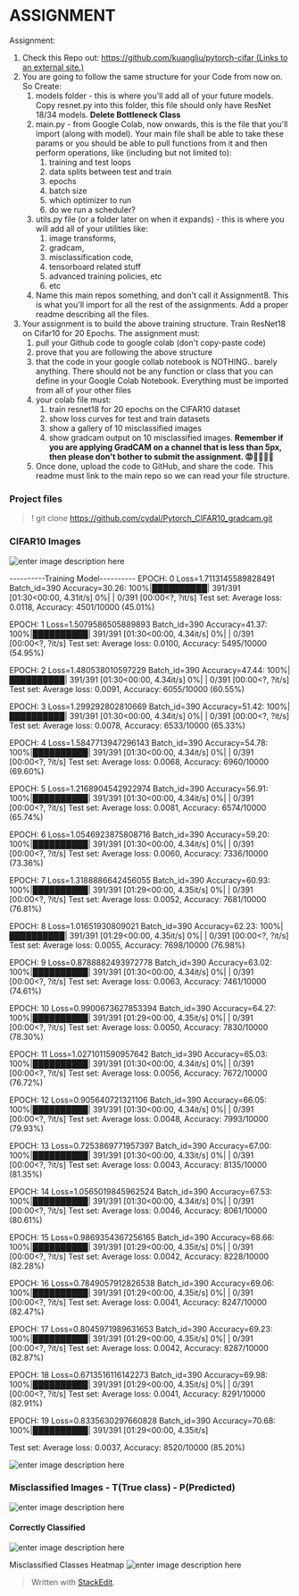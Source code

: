 

# ASSIGNMENT

Assignment:

1.  Check this Repo out:  [https://github.com/kuangliu/pytorch-cifar (Links to an external site.)](https://github.com/kuangliu/pytorch-cifar)
2.  You are going to follow the same structure for your Code from now on. So Create:
    1.  models folder - this is where you'll add all of your future models. Copy resnet.py into this folder, this file should only have ResNet 18/34 models.  **Delete Bottleneck Class**
    2.  main.py - from Google Colab, now onwards, this is the file that you'll import (along with model). Your main file shall be able to take these params or you should be able to pull functions from it and then perform operations, like (including but not limited to):  
        1.  training and test loops
        2.  data splits between test and train
        3.  epochs
        4.  batch size
        5.  which optimizer to run
        6.  do we run a scheduler?
    3.  utils.py file (or a folder later on when it expands) - this is where you will add all of your utilities like:
        1.  image transforms,
        2.  gradcam,
        3.  misclassification code,
        4.  tensorboard related stuff
        5.  advanced training policies, etc
        6.  etc
    4.  Name this main repos something, and don't call it Assignment8. This is what you'll import for all the rest of the assignments. Add a proper readme describing all the files.
3.  Your assignment is to build the above training structure. Train ResNet18 on Cifar10 for 20 Epochs. The assignment must:
    1.  pull your Github code to google colab (don't copy-paste code)
    2.  prove that you are following the above structure
    3.  that the code in your google collab notebook is NOTHING.. barely anything. There should not be any function or class that you can define in your Google Colab Notebook. Everything must be imported from all of your other files
    4.  your colab file must:
        1.  train resnet18 for 20 epochs on the CIFAR10 dataset
        2.  show loss curves for test and train datasets
        3.  show a gallery of 10 misclassified images
        4.  show gradcam output on 10 misclassified images.  **Remember if you are applying GradCAM on a channel that is less than 5px, then please don't bother to submit the assignment. 😡🤬🤬🤬🤬**
    5.  Once done, upload the code to GitHub, and share the code. This readme must link to the main repo so we can read your file structure.

### Project files

> ! git clone https://github.com/cydal/Pytorch_CIFAR10_gradcam.git

### CIFAR10 Images

![enter image description here](https://i.postimg.cc/s21tVWXL/image.png)


----------Training Model----------
EPOCH: 0
Loss=1.7113145589828491 Batch_id=390 Accuracy=30.26: 100%|██████████| 391/391 [01:30<00:00,  4.31it/s]
  0%|          | 0/391 [00:00<?, ?it/s]
Test set: Average loss: 0.0118, Accuracy: 4501/10000 (45.01%)

EPOCH: 1
Loss=1.5079586505889893 Batch_id=390 Accuracy=41.37: 100%|██████████| 391/391 [01:30<00:00,  4.34it/s]
  0%|          | 0/391 [00:00<?, ?it/s]
Test set: Average loss: 0.0100, Accuracy: 5495/10000 (54.95%)

EPOCH: 2
Loss=1.480538010597229 Batch_id=390 Accuracy=47.44: 100%|██████████| 391/391 [01:30<00:00,  4.34it/s]
  0%|          | 0/391 [00:00<?, ?it/s]
Test set: Average loss: 0.0091, Accuracy: 6055/10000 (60.55%)

EPOCH: 3
Loss=1.299292802810669 Batch_id=390 Accuracy=51.42: 100%|██████████| 391/391 [01:30<00:00,  4.34it/s]
  0%|          | 0/391 [00:00<?, ?it/s]
Test set: Average loss: 0.0078, Accuracy: 6533/10000 (65.33%)

EPOCH: 4
Loss=1.5847713947296143 Batch_id=390 Accuracy=54.78: 100%|██████████| 391/391 [01:30<00:00,  4.34it/s]
  0%|          | 0/391 [00:00<?, ?it/s]
Test set: Average loss: 0.0068, Accuracy: 6960/10000 (69.60%)

EPOCH: 5
Loss=1.2168904542922974 Batch_id=390 Accuracy=56.91: 100%|██████████| 391/391 [01:30<00:00,  4.34it/s]
  0%|          | 0/391 [00:00<?, ?it/s]
Test set: Average loss: 0.0081, Accuracy: 6574/10000 (65.74%)

EPOCH: 6
Loss=1.0546923875808716 Batch_id=390 Accuracy=59.20: 100%|██████████| 391/391 [01:30<00:00,  4.34it/s]
  0%|          | 0/391 [00:00<?, ?it/s]
Test set: Average loss: 0.0060, Accuracy: 7336/10000 (73.36%)

EPOCH: 7
Loss=1.3188886642456055 Batch_id=390 Accuracy=60.93: 100%|██████████| 391/391 [01:29<00:00,  4.35it/s]
  0%|          | 0/391 [00:00<?, ?it/s]
Test set: Average loss: 0.0052, Accuracy: 7681/10000 (76.81%)

EPOCH: 8
Loss=1.01651930809021 Batch_id=390 Accuracy=62.23: 100%|██████████| 391/391 [01:29<00:00,  4.35it/s]
  0%|          | 0/391 [00:00<?, ?it/s]
Test set: Average loss: 0.0055, Accuracy: 7698/10000 (76.98%)

EPOCH: 9
Loss=0.8788882493972778 Batch_id=390 Accuracy=63.02: 100%|██████████| 391/391 [01:30<00:00,  4.34it/s]
  0%|          | 0/391 [00:00<?, ?it/s]
Test set: Average loss: 0.0063, Accuracy: 7461/10000 (74.61%)

EPOCH: 10
Loss=0.9900673627853394 Batch_id=390 Accuracy=64.27: 100%|██████████| 391/391 [01:29<00:00,  4.35it/s]
  0%|          | 0/391 [00:00<?, ?it/s]
Test set: Average loss: 0.0050, Accuracy: 7830/10000 (78.30%)

EPOCH: 11
Loss=1.0271011590957642 Batch_id=390 Accuracy=65.03: 100%|██████████| 391/391 [01:30<00:00,  4.34it/s]
  0%|          | 0/391 [00:00<?, ?it/s]
Test set: Average loss: 0.0056, Accuracy: 7672/10000 (76.72%)

EPOCH: 12
Loss=0.905640721321106 Batch_id=390 Accuracy=66.05: 100%|██████████| 391/391 [01:30<00:00,  4.34it/s]
  0%|          | 0/391 [00:00<?, ?it/s]
Test set: Average loss: 0.0048, Accuracy: 7993/10000 (79.93%)

EPOCH: 13
Loss=0.7253869771957397 Batch_id=390 Accuracy=67.00: 100%|██████████| 391/391 [01:30<00:00,  4.33it/s]
  0%|          | 0/391 [00:00<?, ?it/s]
Test set: Average loss: 0.0043, Accuracy: 8135/10000 (81.35%)

EPOCH: 14
Loss=1.0565019845962524 Batch_id=390 Accuracy=67.53: 100%|██████████| 391/391 [01:30<00:00,  4.34it/s]
  0%|          | 0/391 [00:00<?, ?it/s]
Test set: Average loss: 0.0046, Accuracy: 8061/10000 (80.61%)

EPOCH: 15
Loss=0.9869354367256165 Batch_id=390 Accuracy=68.66: 100%|██████████| 391/391 [01:29<00:00,  4.35it/s]
  0%|          | 0/391 [00:00<?, ?it/s]
Test set: Average loss: 0.0042, Accuracy: 8228/10000 (82.28%)

EPOCH: 16
Loss=0.7849057912826538 Batch_id=390 Accuracy=69.06: 100%|██████████| 391/391 [01:29<00:00,  4.35it/s]
  0%|          | 0/391 [00:00<?, ?it/s]
Test set: Average loss: 0.0041, Accuracy: 8247/10000 (82.47%)

EPOCH: 17
Loss=0.8045971989631653 Batch_id=390 Accuracy=69.23: 100%|██████████| 391/391 [01:29<00:00,  4.35it/s]
  0%|          | 0/391 [00:00<?, ?it/s]
Test set: Average loss: 0.0042, Accuracy: 8287/10000 (82.87%)

EPOCH: 18
Loss=0.6713516116142273 Batch_id=390 Accuracy=69.98: 100%|██████████| 391/391 [01:29<00:00,  4.35it/s]
  0%|          | 0/391 [00:00<?, ?it/s]
Test set: Average loss: 0.0041, Accuracy: 8291/10000 (82.91%)

EPOCH: 19
Loss=0.8335630297660828 Batch_id=390 Accuracy=70.68: 100%|██████████| 391/391 [01:29<00:00,  4.35it/s]

Test set: Average loss: 0.0037, Accuracy: 8520/10000 (85.20%)


![enter image description here](https://i.postimg.cc/y87KzW0q/image.png)


### Misclassified Images - T(True class) - P(Predicted)

![enter image description here](https://i.postimg.cc/s21tVWXL/image.png)


#### Correctly Classified

![enter image description here](https://i.postimg.cc/TwMQZ5Wg/image.png)


Misclassified Classes Heatmap
![enter image description here](https://i.postimg.cc/vmW5xqcx/image.png)

> Written with [StackEdit](https://stackedit.io/).
